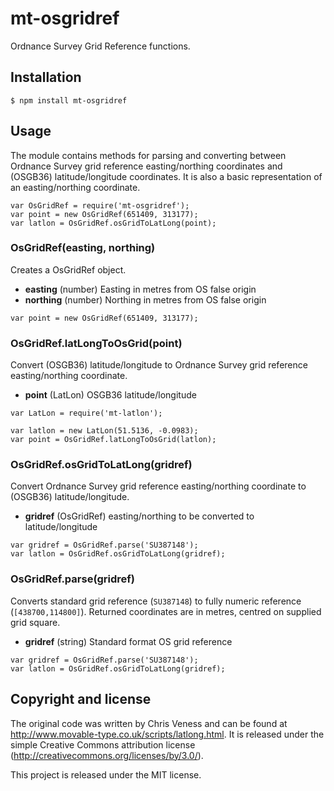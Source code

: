 mt-osgridref
============

Ordnance Survey Grid Reference functions.


Installation
------------

    $ npm install mt-osgridref


Usage
-----

The module contains methods for parsing and converting between Ordnance Survey grid reference easting/northing coordinates and (OSGB36) latitude/longitude coordinates. It is also a basic representation of an easting/northing coordinate.

    var OsGridRef = require('mt-osgridref');
    var point = new OsGridRef(651409, 313177);
    var latlon = OsGridRef.osGridToLatLong(point);


### OsGridRef(easting, northing)

Creates a OsGridRef object.

- __easting__ (number) Easting in metres from OS false origin
- __northing__ (number) Northing in metres from OS false origin

```
var point = new OsGridRef(651409, 313177);
```


### OsGridRef.latLongToOsGrid(point)

Convert (OSGB36) latitude/longitude to Ordnance Survey grid reference easting/northing coordinate.

- __point__ (LatLon) OSGB36 latitude/longitude

```
var LatLon = require('mt-latlon');

var latlon = new LatLon(51.5136, -0.0983);
var point = OsGridRef.latLongToOsGrid(latlon);
```


### OsGridRef.osGridToLatLong(gridref)

Convert Ordnance Survey grid reference easting/northing coordinate to (OSGB36) latitude/longitude.

- __gridref__ (OsGridRef) easting/northing to be converted to latitude/longitude

```
var gridref = OsGridRef.parse('SU387148');
var latlon = OsGridRef.osGridToLatLong(gridref);
```


### OsGridRef.parse(gridref)

Converts standard grid reference (`SU387148`) to fully numeric reference (`[438700,114800]`). Returned coordinates are in metres, centred on supplied grid square.

- __gridref__ (string) Standard format OS grid reference

```
var gridref = OsGridRef.parse('SU387148');
var latlon = OsGridRef.osGridToLatLong(gridref);
```




Copyright and license
---------------------

The original code was written by Chris Veness and can be found at
http://www.movable-type.co.uk/scripts/latlong.html. It is released under the
simple Creative Commons attribution license
(http://creativecommons.org/licenses/by/3.0/).

This project is released under the MIT license.